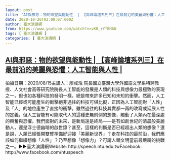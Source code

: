 ```yaml
---
layout: post
title: "AI與邪惡：物的欲望與能動性  | 【高峰論壇系列三】在最前沿的美麗與恐懼：人工智能與人性 |"
date: 2020-10-26T02:00:07.000Z
author: 臺大演講網
from: https://www.youtube.com/watch?v=vK0_rYfBHAU
tags: [ 臺大演講網 ]
categories: [ 臺大演講網 ]
---
```

<!--1603677607000-->
[AI與邪惡：物的欲望與能動性  | 【高峰論壇系列三】在最前沿的美麗與恐懼：人工智能與人性 |](https://www.youtube.com/watch?v=vK0_rYfBHAU)
------

<div>
拍攝日期：2020/08/15主講人：廖咸浩 院長國立臺灣大學外國語文學系特聘教授、人文社會高等研究院院長人工智能的發展是人類的科技與想像力最極致的表現之一，但也如各種科技的發明一樣，總是帶來許多已知和未知的衝擊。然而，人工智能已經或可能產生的衝擊絕非過往的科技可堪比擬，正因為人工智能對「人性」及「人」的地位產生了直接的衝擊。雖然過往的科技其實都一再的改寫或延展人性的定義，但人工智能有可能取代人的這種史無前例的想像，觸動了人類內在最深處的興奮與恐懼。我們面對的未來，是新局還是終局——是有如創世紀的清晨般美麗動人，還是浮士德幽暗的啟世錄？甚至，這樣的判斷是否已經超出人類的想像？還是說，人類已經張開雙臂準備好迎接「美麗新世界」？走在科技的最前沿，我們應該如何繼續想像「人性」？乃至想像「想像力」？可謂人類文明當前最嚴厲的挑戰之一。►►臺大演講網Website: http://speech.ntu.edu.twFacebook: http://www.facebook.com/ntuspeech
</div>
